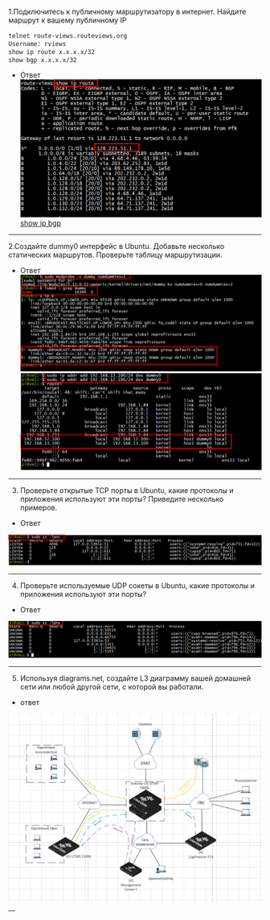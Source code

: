1.Подключитесь к публичному маршрутизатору в интернет. Найдите маршрут к вашему публичному IP<br>
```
telnet route-views.routeviews.org
Username: rviews
show ip route x.x.x.x/32
show bgp x.x.x.x/32
```
-	Ответ
![show ip route](https://github.com/davlyatov-ts/networks-3/blob/master/bgp-internal.png)<br>
[show ip bgp](https://github.com/davlyatov-ts/networks-3/blob/master/sho%20ip%20bgp)<br>
___
2.Создайте dummy0 интерфейс в Ubuntu. Добавьте несколько статических маршрутов. Проверьте таблицу маршрутизации.<br>

-	Ответ
![dummy interface](https://github.com/davlyatov-ts/networks-3/blob/master/dummy.png)<br>
![routel](https://github.com/davlyatov-ts/networks-3/blob/master/routerl.png)<br>
___
3. Проверьте открытые TCP порты в Ubuntu, какие протоколы и приложения используют эти порты? Приведите несколько примеров.<br>

-	Ответ

![TCP](https://github.com/davlyatov-ts/networks-3/blob/master/tcp1.png)<br>
___
4. Проверьте используемые UDP сокеты в Ubuntu, какие протоколы и приложения используют эти порты?<br>

-	Ответ

![UDP](https://github.com/davlyatov-ts/networks-3/blob/master/udp.png)
___
5. Используя diagrams.net, создайте L3 диаграмму вашей домашней сети или любой другой сети, с которой вы работали.

-	ответ

![Scheme](https://github.com/davlyatov-ts/networks-3/blob/master/cv.png)
__
